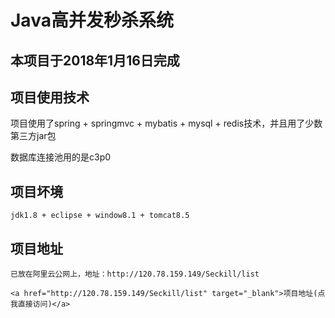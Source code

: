 # Java高并发秒杀系统

## 本项目于2018年1月16日完成

## 项目使用技术

   项目使用了spring + springmvc + mybatis + mysql + redis技术，并且用了少数第三方jar包

   数据库连接池用的是c3p0

## 项目坏境

	jdk1.8 + eclipse + window8.1 + tomcat8.5

## 项目地址

	已放在阿里云公网上，地址：http://120.78.159.149/Seckill/list

	<a href="http://120.78.159.149/Seckill/list" target="_blank">项目地址(点我直接访问)</a>